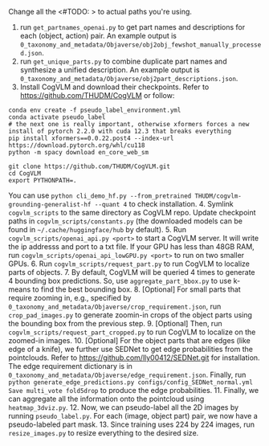 Change all the <#TODO: > to actual paths you're using.

1. run `get_partnames_openai.py` to get part names and descriptions for each (object, action) pair. An example output is `0_taxonomy_and_metadata/Objaverse/obj2obj_fewshot_manually_processed.json`.
2. run `get_unique_parts.py` to combine duplicate part names and synthesize a unified description. An example output is `0_taxonomy_and_metadata/Objaverse/obj2part_descriptions.json`.
3. Install CogVLM and download their checkpoints. Refer to https://github.com/THUDM/CogVLM or follow:
```
conda env create -f pseudo_label_environment.yml
conda activate pseudo_label
# the next one is really important, otherwise xformers forces a new install of pytorch 2.2.0 with cuda 12.3 that breaks everything
pip install xformers==0.0.22.post4 --index-url https://download.pytorch.org/whl/cu118
python -m spacy download en_core_web_sm

git clone https://github.com/THUDM/CogVLM.git
cd CogVLM
export PYTHONPATH=.
```
You can use `python cli_demo_hf.py --from_pretrained THUDM/cogvlm-grounding-generalist-hf --quant 4` to check installation.
4. Symlink `cogvlm_scripts` to the same directory as CogVLM repo. Update checkpoint paths in `cogvlm_scripts/constants.py` (the downloaded models can be found in `~/.cache/huggingface/hub` by default).
5. Run `cogvlm_scripts/openai_api.py <port>` to start a CogVLM server. It will write the ip addresss and port to a txt file. If your GPU has less than 48GB RAM, run `cogvlm_scripts/openai_api_lowGPU.py <port>` to run on two smaller GPUs.
6. Run  `cogvlm_scripts/request_part.py` to run CogVLM to localize parts of objects.
7. By default, CogVLM will be queried 4 times to generate 4 bounding box predictions. So, use `aggregate_part_bbox.py` to use k-means to find the best bounding box.
8. [Optional] For small parts that require zooming in, e.g., specified by `0_taxonomy_and_metadata/Objaverse/crop_requirement.json`, run `crop_pad_images.py` to generate zoomin-in crops of the object parts using the bounding box from the previous step.
9. [Optional] Then, run `cogvlm_scripts/request_part_cropped.py` to run CogVLM to localize on the zoomed-in images.
10. [Optional] For the object parts that are edges (like edge of a knife), we further use SEDNet to get edge probabilities from the pointclouds. Refer to https://github.com/lly00412/SEDNet.git for installation. The edge requirement dictionary is in `0_taxonomy_and_metadata/Objaverse/edge_requirement.json`. Finally, run `python generate_edge_predictions.py configs/config_SEDNet_normal.yml Save multi_vote fold5drop` to produce the edge probabilities.
11. Finally, we can aggregate all the information onto the pointcloud using `heatmap_3dviz.py`.
12. Now, we can pseudo-label all the 2D images by running `pseudo_label.py`. For each (image, object part) pair, we now have a pseudo-labeled part mask.
13. Since training uses 224 by 224 images, run `resize_images.py` to resize everything to the desired size.
